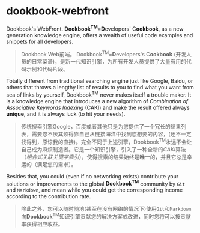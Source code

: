 # dookbook-webfront

Dookbook's WebFront. **Dookbook<sup>TM</sup>**=**D**evelopers' C**ookbook**, as a new generation knowledge engine, offers a wealth of useful code examples and snippets for all developers.

> Dookbook Web前端。 Dookbook<sup>TM</sup>=**D**evelopers's C**ookbook** (开发人员的日常菜谱)，是新一代知识引擎，为所有开发人员提供了大量有用的代码示例和代码片段。

Totally different from traditional searching engine just like Google, Baidu, or others that throws a lengthy list of results to you to find what you want from sea of links by yourself, Dookbook<sup>TM</sup> never makes itself a trouble maker. It is a knowledge engine that introduces a new algorithm of *Combination of Associative Keywords Indexing* (CAKI) and make the result offered always **unique**, and it is always luck (to hit your needs).

> 传统搜索引擎Google，百度或者其他只是为您提供了一个冗长的结果列表，需要您不厌其烦得靠自己从链接海洋中找到您想要的内容，(还不一定找得到，原谅我的直接)。完全不同于上述引擎，Dookbook<sup>TM</sup>永远不会让自己成为麻烦制造者。它是一个知识引擎，引入了一种全新的*CAKI*算法（*组合式关联关键字索引*），使得搜素的结果始终是**唯一**的，并且它总是幸运的（满足您的需求）。

Besides that, you could (even if no networking exists) contribute your solutions or improvements to the global **Dookbook<sup>TM</sup>** community by `Git` and `Markdown`, and mean while you could get the corresponding income according to the contribution rate.

> 除此之外，您可以随时随地(甚至在没有网络的情况下)使用`Git`和`Markdown`向**Dookbook**<sup>TM</sup>知识引擎贡献您的解决方案或改进，同时您将可以按贡献率获得相应收益。
